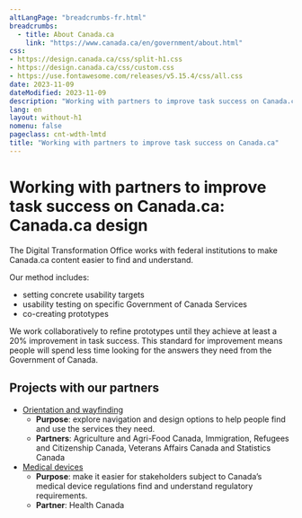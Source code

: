 ```yaml
---
altLangPage: "breadcrumbs-fr.html"
breadcrumbs:
  - title: About Canada.ca
    link: "https://www.canada.ca/en/government/about.html"
css:
- https://design.canada.ca/css/split-h1.css
- https://design.canada.ca/css/custom.css
- https://use.fontawesome.com/releases/v5.15.4/css/all.css
date: 2023-11-09
dateModified: 2023-11-09
description: "Working with partners to improve task success on Canada.ca"
lang: en
layout: without-h1
nomenu: false
pageclass: cnt-wdth-lmtd
title: "Working with partners to improve task success on Canada.ca"
---
```

<h1 property="name" id="wb-cont" dir="ltr"><span class="stacked"><span>Working with partners to improve task success on Canada.ca</span>: <span>Canada.ca design</span></span></h1>
<p>The Digital Transformation Office works with federal institutions to make Canada.ca content easier to find and understand.</p>
<p>Our method includes:</p>
<ul>
  <li>setting concrete usability targets</li>
  <li>usability testing on specific Government of Canada Services</li>
  <li>co-creating prototypes</li>
</ul>
<p>We work collaboratively to refine prototypes until they achieve at least a 20% improvement in task success.  This standard for improvement means people will spend less time looking for the answers they need from the Government of Canada.</p>
<h2>Projects with our partners</h2>
<ul class="lst-spcd">
  <li><a href="#">Orientation and wayfinding</a>
    <ul class="list-unstyled">
      <li><strong>Purpose</strong>: explore navigation and design options to help people find and use the services they need.</li>
      <li><strong>Partners</strong>: Agriculture and Agri-Food Canada, Immigration, Refugees and Citizenship Canada, Veterans Affairs Canada and Statistics Canada</li>
    </ul>
  </li>
  <li><a href="#">Medical devices</a>
    <ul class="list-unstyled">
      <li><strong>Purpose</strong>: make it easier for stakeholders subject to Canada’s medical device regulations find and understand regulatory requirements.</li>
      <li><strong>Partner</strong>: Health Canada</li>
    </ul>
  </li>
</ul>
